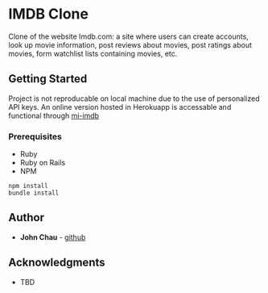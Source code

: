 # IMDB Clone

Clone of the website Imdb.com: a site where users can create accounts, look up movie information, post reviews about movies, post ratings about movies, form watchlist lists containing movies, etc.

## Getting Started

Project is not reproducable on local machine due to the use of personalized API keys. An online version hosted in Herokuapp is accessable and functional through [mi-imdb](http://mi-imdb.herokuapp.com)

### Prerequisites
* Ruby
* Ruby on Rails
* NPM

```
npm install
bundle install
```

## Author

* **John Chau** - [github](https://github.com/jwchau)


## Acknowledgments

* TBD

